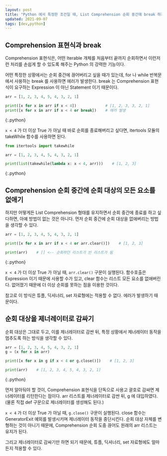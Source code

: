 ```yaml
---
layout: post
title: "Python 에서 특정한 조건일 때, List Comprehension 순회 중간에 break 하기"
updated: 2021-09-07
tags: [dev,python]
---
```


## Comprehension 표현식과 break
 
Comprehension 표현식은, 어떤 Iterable 개체를 처음부터 끝까지 순회하면서 이런저런 처리를 손쉽게 할 수 있도록 해주는 Python 의 강력한 기능이다.

어떤 특정한 상황에서는 순회 중간에 끊어버리고 싶을 때가 있는데, for 나 while 반복문에서 사용하는 break 를 사용하면 에러가 발생한다. break 는 Comprehension 표현식이 요구하는 Expression 이 아닌 Statement 이기 때문이다.

```python
arr = [1, 2, 3, 4, 5, 4, 3, 2, 1]

print([x for x in arr if x < 4])             # [1, 2, 3, 3, 2, 1]
print([x for x in arr if x < 4 or break])    # 에러 발생
```
{:.python}

`x < 4` 가 더 이상 True 가 아닐 때 바로 순회를 종료해버리고 싶다면, itertools 모듈의 takeWhile 함수를 사용하면 된다.

```python
from itertools import takewhile

arr = [1, 2, 3, 4, 5, 4, 3, 2, 1]

print(list(takewhile(lambda x: x < 4, arr)))    # [1, 2, 3]
```
{:.python}

## Comprehension 순회 중간에 순회 대상의 모든 요소를 없애기

하지만 어떻게든 List Comprehension 형태를 유지하면서 순회 중간에 종료를 하고 싶다하면, 아예 방법이 없는 것은 아니다. 먼저 순회 중간에 순회 대상을 없애버리는 방법을 생각할 수 있다.

```python
arr = [1, 2, 3, 4, 5, 4, 3, 2, 1]

print([x for x in arr if x < 4 or arr.clear()])    # [1, 2, 3]

print(arr)    # [] <-- 순회하던 리스트가 빈 리스트가 됨
```
{:.python}

`x < 4` 가 더 이상 True 가 아닐 때, `arr.clear()` 구문이 실행된다. 함수호출은 Expression 이기 때문에 사용할 수가 있고, clear 함수는 리스트 모든 요소를 없애버린다. 없어졌기 때문에 더 이상 순회를 못하는 점을 이용한 것이다.

참고로 이 방식은 튜플, 딕셔너리, set 자료형에는 적용할 수 없다. 에러가 발생하기 때문이다.

## 순회 대상을 제너레이터로 감싸기

순회 대상은 그대로 두고, 이를 제너레이터로 감싼 뒤, 특정 상황에서 제너레이터 동작을 멈추도록 하는 방식을 생각할 수 있다.

```python
arr = [1, 2, 3, 4, 5, 4, 3, 2, 1]
g = (x for x in arr)

print([x for x in g if x < 4 or g.close()])    # [1, 2, 3]

print(arr)    # [1, 2, 3, 4, 5, 4, 3, 2, 1]
```
{:.python}

먼저 알아둬야 할 것이, Comprehension 표현식을 단독으로 사용고 괄호로 감싸면 제너레이터를 리턴한다는 점이다. arr 리스트를 제너레이터로 감싼 뒤, g 에 대입하였다. (물론 직접 def 구문으로 제너레이터를 생성해도 된다.)

`x < 4` 가 더 이상 True 가 아닐 때, `g.close()` 구문이 실행된다. close 함수는 GeneratorExit 예외를 발생시키며 제너레이터 동작을 중단시킨다. 순회 대상 자체를 변형하는 것이 아니기 때문에, Comprehension 순회 도중 끊어도 원래의 arr 리스트는 유지가 된다.

그리고 제너레이터로 감싸기만 하면 되기 때문에, 튜플, 딕셔너리, set 자료형에도 얼마든지 적용할 수 있다.
